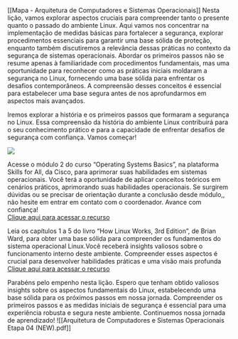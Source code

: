 
[[Mapa - Arquitetura de Computadores e Sistemas Operacionais]]
Nesta lição, vamos explorar aspectos cruciais para compreender tanto o presente quanto o passado do ambiente Linux. Aqui vamos nos concentrar na implementação de medidas básicas para fortalecer a segurança, explorar procedimentos essenciais para garantir uma base sólida de proteção, enquanto também discutiremos a relevância dessas práticas no contexto da segurança de sistemas operacionais. Abordar os primeiros passos não se resume apenas à familiaridade com procedimentos fundamentais, mas uma oportunidade para reconhecer como as práticas iniciais moldaram a segurança no Linux, fornecendo uma base sólida para enfrentar os desafios contemporâneos. A compreensão desses conceitos é essencial para estabelecer uma base segura antes de nos aprofundarmos em aspectos mais avançados.

Iremos explorar a história e os primeiros passos que formaram a segurança no Linux. Essa compreensão da história do ambiente Linux contribuirá para o seu conhecimento prático e para a capacidade de enfrentar desafios de segurança com confiança. Vamos começar!

![](https://infnet.online/courses/arquitetura-de-computadores-e-sistemas-operacionais/lessons/linux-primeiros-passos-e-medidas-iniciais-de-seguranca/)

Acesse o módulo 2 do curso “Operating Systems Basics”, na plataforma Skills for All, da Cisco, para aprimorar suas habilidades em sistemas operacionais. Você terá a oportunidade de aplicar conceitos teóricos em cenários práticos, aprimorando suas habilidades operacionais. Se surgirem dúvidas ou se precisar de orientação durante a conclusão desde módulo,, não hesite em entrar em contato com o coordenador. Avance com confiança!  
[Clique aqui para acessar o recurso](https://infnet.online/courses/arquitetura-de-computadores-e-sistemas-operacionais/lessons/linux-primeiros-passos-e-medidas-iniciais-de-seguranca/)

Leia os capítulos 1 a 5 do livro “How Linux Works, 3rd Edition”, de Brian Ward, para obter uma base sólida para compreender os fundamentos do sistema operacional Linux.Você receberá insights valiosos sobre o funcionamento interno deste ambiente. Compreender esses aspectos é crucial para desenvolver habilidades práticas e uma visão mais profunda  
[Clique aqui para acessar o recurso](https://learning.oreilly.com/library/view/how-linux-works/9781098128913/c01.xhtml)

Parabéns pelo empenho nesta lição. Espero que tenham obtido valiosos insights sobre os aspectos fundamentais do Linux, estabelecendo uma base sólida para os próximos passos em nossa jornada. Compreender os primeiros passos e as medidas iniciais de segurança é essencial para uma experiência robusta e segura neste ambiente. Continuemos nossa jornada de aprendizado!
![[Arquitetura de Computadores e Sistemas Operacionais Etapa 04 (NEW).pdf]]